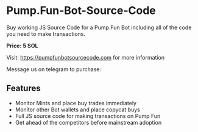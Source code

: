 # Pump.Fun-Bot-Source-Code
Buy working JS Source Code for a Pump.Fun Bot including all of the code you need to make transactions.

**Price: 5 SOL**

Visit: https://pumpfunbotsourcecode.com for more information

Message us on telegram to purchase:



## Features

- Monitor Mints and place buy trades immediately
- Monitor other Bot wallets and place copycat buys
- Full JS source code for making transactions on Pump Fun
- Get ahead of the competitors before mainstream adoption  
